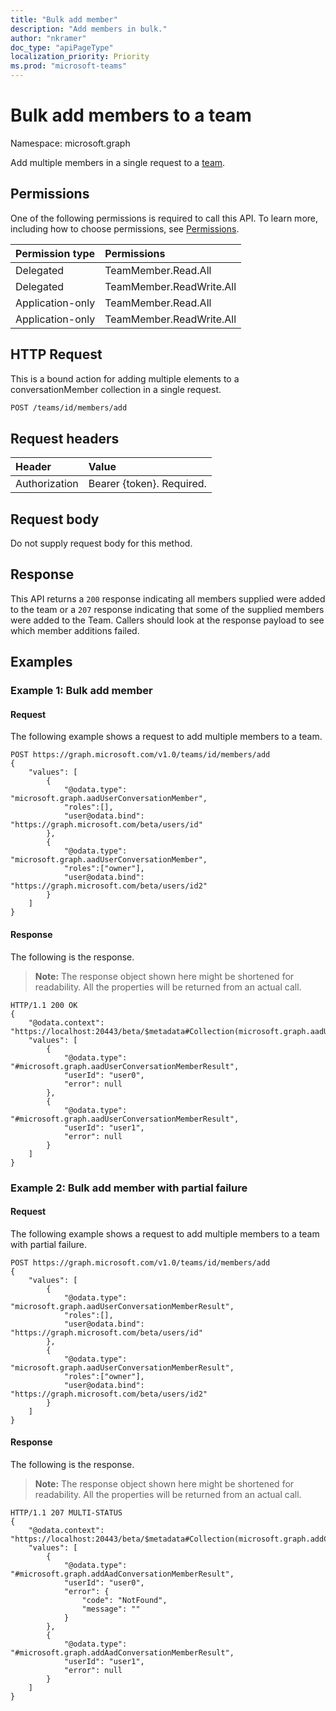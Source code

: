 ```yaml
---
title: "Bulk add member"
description: "Add members in bulk."
author: "nkramer"
doc_type: "apiPageType"
localization_priority: Priority
ms.prod: "microsoft-teams"
---
```


# Bulk add members to a team

Namespace: microsoft.graph

Add multiple members in a single request to a [team](../resources/team.md).

## Permissions

One of the following permissions is required to call this API. To learn more, including how to choose permissions, see [Permissions](/graph/permissions-reference).

|Permission type      | Permissions               | 
|:--------------------|:---------------------------------------------------------|
| Delegated | TeamMember.Read.All   |
| Delegated | TeamMember.ReadWrite.All |
| Application-only | TeamMember.Read.All   |
| Application-only | TeamMember.ReadWrite.All |


## HTTP Request

This is a bound action for adding multiple elements to a conversationMember collection in a single request.

```xml
POST /teams/id/members/add
```

## Request headers

| Header        | Value                     |
| :------------ | :------------------------ |
| Authorization | Bearer {token}. Required. |

## Request body
Do not supply request body for this method.

## Response

This API returns a `200` response indicating all members supplied were added to the team or a `207` response indicating that some of the supplied members were added to the Team. Callers should look at the response payload to see which member additions failed.
 
## Examples

### Example 1: Bulk add member

#### Request

The following example shows a request to add multiple members to a team.

<!-- {
  "blockType": "request",
  "name": "bulkadd_teammembers"
}-->
```msgraph-interactive
POST https://graph.microsoft.com/v1.0/teams/id/members/add
{
    "values": [
        {
            "@odata.type": "microsoft.graph.aadUserConversationMember",
            "roles":[],
            "user@odata.bind": "https://graph.microsoft.com/beta/users/id"
        },
        {
            "@odata.type": "microsoft.graph.aadUserConversationMember",
            "roles":["owner"],
            "user@odata.bind": "https://graph.microsoft.com/beta/users/id2"
        }
    ]
}
```

#### Response

The following is the response.

> **Note:** The response object shown here might be shortened for readability. All the properties will be returned from an actual call.

<!-- {
  "blockType": "response",
  "truncated": true,
  "@odata.type": "microsoft.graph.channel",
  "isCollection": true
} -->
```http
HTTP/1.1 200 OK
{
    "@odata.context": "https://localhost:20443/beta/$metadata#Collection(microsoft.graph.aadUserConversationMemberResult)",
    "values": [
        {
            "@odata.type": "#microsoft.graph.aadUserConversationMemberResult",
            "userId": "user0",
            "error": null
        },
        {
            "@odata.type": "#microsoft.graph.aadUserConversationMemberResult",
            "userId": "user1",
            "error": null
        }
    ]
}
```

### Example 2: Bulk add member with partial failure

#### Request

The following example shows a request to add multiple members to a team with partial failure.

<!-- {
  "blockType": "request",
  "name": "bulkaddpartial_teammembers"
}-->
```msgraph-interactive
POST https://graph.microsoft.com/v1.0/teams/id/members/add
{
    "values": [
        {
            "@odata.type": "microsoft.graph.aadUserConversationMemberResult",
            "roles":[],
            "user@odata.bind": "https://graph.microsoft.com/beta/users/id"
        },
        {
            "@odata.type": "microsoft.graph.aadUserConversationMemberResult",
            "roles":["owner"],
            "user@odata.bind": "https://graph.microsoft.com/beta/users/id2"
        }
    ]
}
```

#### Response

The following is the response.

> **Note:** The response object shown here might be shortened for readability. All the properties will be returned from an actual call.

<!-- {
  "blockType": "response",
  "truncated": true,
  "@odata.type": "microsoft.graph.channel",
  "isCollection": true
} -->
```http
HTTP/1.1 207 MULTI-STATUS
{
    "@odata.context": "https://localhost:20443/beta/$metadata#Collection(microsoft.graph.addConversationMemberResult)",
    "values": [
        {
            "@odata.type": "#microsoft.graph.addAadConversationMemberResult",
            "userId": "user0",
            "error": {
                "code": "NotFound",
                "message": ""
            }
        },
        {
            "@odata.type": "#microsoft.graph.addAadConversationMemberResult",
            "userId": "user1",
            "error": null
        }
    ]
}
```
